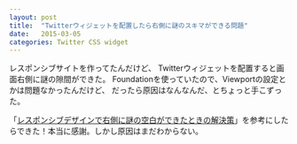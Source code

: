 ```yaml
---
layout: post
title:  "Twitterウィジェットを配置したら右側に謎のスキマができる問題"
date:   2015-03-05
categories: Twitter CSS widget
---
```



レスポンシブサイトを作ってたんだけど、
Twitterウィジェットを配置すると画面右側に謎の隙間ができた。
Foundationを使っていたので、Viewportの設定とかは問題なかったんだけど、
だったら原因はなんなんだ、とちょっと手こずった。



「[レスポンシブデザインで右側に謎の空白ができたときの解決策](http://koukitips.net/responsive-enigma-blank/)」を参考にしたらできた！本当に感謝。しかし原因はまだわからない。